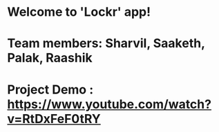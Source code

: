 # Welcome to 'Lockr' app! 
# Team members: Sharvil, Saaketh, Palak, Raashik
# Project Demo : https://www.youtube.com/watch?v=RtDxFeF0tRY
